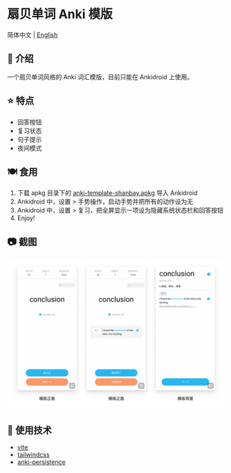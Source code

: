 # 扇贝单词 Anki 模版

简体中文 | [English](https://github.com/Z233/anki-template-shanbay/blob/master/readme_en.md)

## 📃 介绍

一个扇贝单词风格的 Anki 词汇模版，目前只能在 Ankidroid 上使用。

## ⭐️ 特点

- 回答按钮
- 复习状态
- 句子提示
- 夜间模式

## 🍽 食用

1. 下载 apkg 目录下的 [anki-template-shanbay.apkg](https://github.com/Z233/anki-template-shanbay/blob/master/apkg/anki-template-shanbay.apkg) 导入 Ankidroid
2. Ankidroid 中，设置 > 手势操作，启动手势并把所有的动作设为无
3. Ankidroid 中，设置 > 复习，把全屏显示一项设为隐藏系统状态栏和回答按钮
4. Enjoy!

## 📷 截图

![screenshots](./screenshots/screenshots.jpg)

## 🔨 使用技术

- [vite](https://github.com/vitejs/vite)
- [tailwindcss](https://github.com/tailwindlabs/tailwindcss)
- [anki-persistence](https://github.com/SimonLammer/anki-persistence)